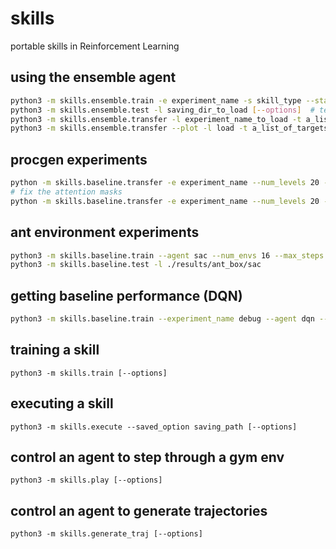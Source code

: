 # skills
portable skills in Reinforcement Learning

## using the ensemble agent
```bash
python3 -m skills.ensemble.train -e experiment_name -s skill_type --start_state room1 --agent ensemble --steps 1000 [--options]  # train
python3 -m skills.ensemble.test -l saving_dir_to_load [--options]  # test
python3 -m skills.ensemble.transfer -l experiment_name_to_load -t a_list_of_targets -s skill_type --agent ensemble -s skill_type  # transfer and meta learn
python3 -m skills.ensemble.transfer --plot -l load -t a_list_of_targets -s skill_type --agent ensemble # plot after transfer experiment
```

## procgen experiments
```bash
python -m skills.baseline.transfer -e experiment_name --num_levels 20 --transfer_steps 500000 --env ENV --num_policies 3 --seed 0
# fix the attention masks
python -m skills.baseline.transfer -e experiment_name --num_levels 20 --transfer_steps 500000 --env ENV --num_policies 3 --seed 0 --fix_attention_masks --load ./results/saved_experiment
```

## ant environment experiments
```bash
python3 -m skills.baseline.train --agent sac --num_envs 16 --max_steps 10_000_000 --env ant_box
python3 -m skills.baseline.test -l ./results/ant_box/sac
```

## getting baseline performance (DQN)
```bash
python3 -m skills.baseline.train --experiment_name debug --agent dqn --env MontezumaRevengeNoFrameskip-v4 [--options]  # train  
```

## training a skill
```shell
python3 -m skills.train [--options]
```

## executing a skill
```shell
python3 -m skills.execute --saved_option saving_path [--options]
```

## control an agent to step through a gym env
```shell
python3 -m skills.play [--options]
```

## control an agent to generate trajectories
```shell
python3 -m skills.generate_traj [--options]
```
